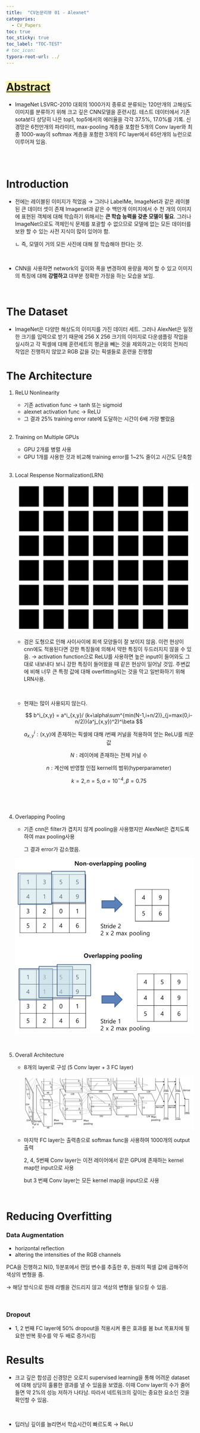 ```yaml
---
title:  "CV논문리뷰 01 - Alexnet"
categories:
  - CV_Papers
toc: true
toc_sticky: true
toc_label: "TOC-TEST"
# toc_icon: 
typora-root-url: ../
---
```


# <span style='background-color: #fff5b1'><u>Abstract</u></span>

- ImageNet LSVRC-2010 대회의 1000가지 종류로 분류되는 120만개의 고해상도 이미지를 분류하기 위해 크고 깊은 CNN모델을 훈련시킴. 테스트 데이터에서 기존 sota보다 상당히 나은 top1, top5에서의 에러율을 각각 37.5%, 17.0%를 기록. 신경망은 6천만개의 파라미터, max-pooling 계층을 포함한 5개의 Conv layer와 최종 1000-way의 softmax 계층을 포함한 3개의 FC layer에서 65만개의 뉴런으로 이루어져 있음.

  <br><br>

# Introduction

- 전에는 레이블된 이미지가 적었음 → 그러나 LabelMe, ImageNet과 같은 레이블된 큰 데이터 셋이 존재 Imagenet과 같은 수 백만개 이미지에서 수 천 개의 이미지에 표현된 객체에 대해 학습하기 위해서는 **큰 학습 능력을 갖춘 모델이 필요**. 그러나 ImageNet으로도 객체인식 문제를 포괄할 수 없으므로 모델에 없는 모든 데이터를 보완 할 수 있는 사전 지식이 많이 있어야 함. 

  ㄴ 즉, 모델이 거의 모든 사진에 대해 잘 학습해야 한다는 것.

<br>

- CNN을 사용하면 network의 깊이와 폭을 변경하여 용량을 제어 할 수 있고 이미지의 특징에 대해 **강렬하고** 대부분 정확한 가정을 하는 모습을 보임.

<br>

# The Dataset

- ImageNet은 다양한 해상도의 이미지를 가진 데이터 세트. 그러나 AlexNet은 일정한 크기를 입력으로 받기 때문에 256 X 256 크기의 이미지로 다운샘플링 작업을 실시하고 각 픽셀에 대해 훈련세트의 평균을 빼는 것을 제외하고는 이외의 전처리 작업은 진행하지 않았고 RGB 값을 갖는 픽셀들로 훈련을 진행함<br>



# The Architecture

1. ReLU Nonlinearity
   - 기존 activation func → tanh 또는 sigmoid
   - alexnet activation func → ReLU
   - 그 결과 25% training error rate에 도달하는 시간이 6배 가량 빨랐음

   <br>

2. Training on Multiple GPUs
   - GPU 2개를 병렬 사용
   - GPU 1개를 사용한 것과 비교해 training error를 1~2% 줄이고 시간도 단축함

   <br>

3. Local Respense Normalization(LRN)

   ![1](/../assets/images/2023-10-16-Alexnet/1.png)

   - 검은 도형으로 인해 사이사이에 회색 모양들이 잘 보이지 않음.  이런 현상이 cnn에도 적용된다면 강한 특징들에 의해서 약한 특징이 두드러지지 않을 수 있음. → activation function으로 ReLU를 사용하면 높은 input이 들어와도 그대로 내보내다 보니 강한 특징이 들어왔을 때 같은 현상이 일어날 것임. 주변값에 비해 너무 큰 특정 값에 대해 overfitting되는 것을 막고 일반화하기 위해 LRN사용.

     <br>

   - 현재는 많이 사용되지 않는다.<br>

     $$ b^i_{x,y} = a^i_{x,y}/ (k+\alpha\sum^{min(N-1,i+n/2)}_{j=max(0,i-n/2)}(a^j_{x,y})^2)^\beta $$

     $$ a^i_{x,y}:\textrm{(x,y)에 존재하는 픽셀에 대해 i번째 커널을 적용하여 얻는 ReLU를 씌운 값} $$

     $$ N:\textrm{레이어에 존재하는 전체 커널 수} $$ 

     $$ n:\textrm{계산에 반영할 인접 kernel의 범위(hyperparameter)} $$

     $$ k=2,n=5,\alpha=10^{-4},\beta=0.75 $$

     <br><br><br>

4. Overlapping Pooling

   - 기존 cnn은 filter가 겹치지 않게 pooling을 사용했지만 AlexNet은 겹치도록 하여 max pooling사용

     그 결과 error가 감소했음.

   ![2](/../assets/images/2023-10-16-Alexnet/2.png)

   <br>

5. Overall Architecture

   - 8개의 layer로 구성 (5 Conv layer + 3 FC layer)

     ![3](/../assets/images/2023-10-16-Alexnet/3.png)

   - 마지막 FC layer는 출력층으로 softmax func을 사용하여 1000개의 output출력

     2, 4, 5번째 Conv layer는 이전 레이어에서 같은 GPU에 존재하는 kernel map만 input으로 사용

     but 3 번째 Conv layer는 모든 kernel map을 input으로 사용

     <br>

# Reducing Overfitting

### Data Augmentation

- horizontal reflection
- altering the intensities of the RGB channels

PCA을 진행하고 N(0, 1)분포에서 랜덤 변수를 추출한 후, 원래의 픽셀 값에 곱해주어 색상의 변형을 줌.

→ 해당 방식으로 원래 라벨을 건드리지 않고 색상의 변형을 일으킬 수 있음.

<br>

### Dropout

- 1, 2 번째 FC layer에 50% dropout을 적용시켜 좋은 효과를 봄 but 목표치에 필요한 반복 횟수를 약 두 배로 증가시킴<br>

# Results

- 크고 깊은 합성곱 신경망은 오로지 supervised learning을 통해 어려운 dataset에 대해 상당히 훌륭한 결과를 낼 수 있음을 보였음. 이때 Conv layer의 수가 줄어들면 약 2%의 성능 저하가 나타남. 따라서 네트워크의 깊이는 중요한 요소인 것을 확인할 수 있음.
<br>

- 딥러닝 깊이를 늘리면서 학습시간이 빠르도록 → ReLU

















